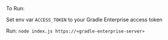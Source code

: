 To Run:

Set env var `ACCESS_TOKEN` to your Gradle Enterprise access token

Run: `node index.js https://«gradle-enterprise-server»`
